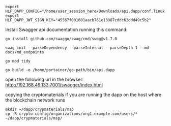 ```shell
export HLF_DAPP_CONFIG="/home/user_session_here/Downloads/api.dapp/conf.linux.yaml"
export HLF_DAPP_JWT_SIGN_KEY="45567f001601aacb761e13987cddc62ddd49c5b2"
```

Install Swagger api documentation running this command:

```shell
go install github.com/swaggo/swag/cmd/swag@v1.7.0
```

```shell
swag init --parseDependency --parseInternal --parseDepth 1 --md docs/md_endpoints
```


```shell
go mod tidy

go build -o /home/portainer/go-path/bin/api.dapp
```


open the following url in the browser: http://192.168.49.133:7001/swagger/index.html


copying the cryptomaterials if you are running the dapp on the host where the blockchain network runs
```shell
mkdir ~/dapp/crypmaterials/msp
cp -R crypto-config/organizations/org1.example.com/users/*  ~/dapp/crypmaterials/msp/
```